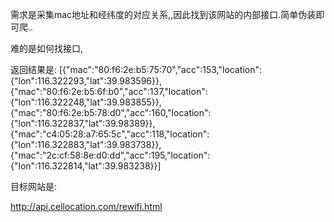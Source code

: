 需求是采集mac地址和经纬度的对应关系,,因此找到该网站的内部接口.简单伪装即可爬..

难的是如何找接口,

返回结果是:
[{"mac":"80:f6:2e:b5:75:70","acc":153,"location":{"lon":116.322293,"lat":39.983596}},{"mac":"80:f6:2e:b5:6f:b0","acc":137,"location":{"lon":116.322248,"lat":39.983855}},{"mac":"80:f6:2e:b5:78:d0","acc":160,"location":{"lon":116.322837,"lat":39.98389}},{"mac":"c4:05:28:a7:65:5c","acc":118,"location":{"lon":116.322883,"lat":39.983738}},{"mac":"2c:cf:58:8e:d0:dd","acc":195,"location":{"lon":116.322814,"lat":39.983238}}]


目标网站是:

http://api.cellocation.com/rewifi.html



